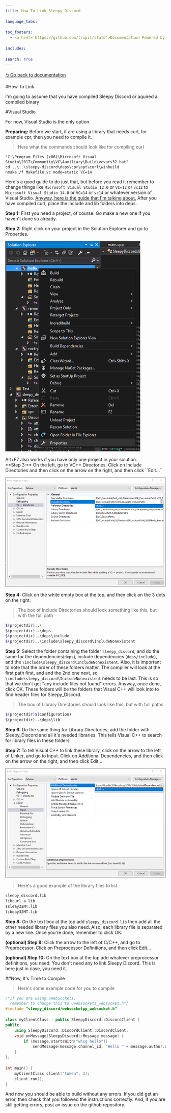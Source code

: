 ```yaml
---
title: How To Link Sleepy Discord 

language_tabs:

toc_footers:
  - <a href='https://github.com/tripit/slate'>Documentation Powered by Slate</a>

includes:

search: true
---
```

[⮌ Go back to documentation](documentation.html)

#How To Link

<aside class="notice">
I'm going to assume that you have compiled Sleepy Discord or aquired a compiled binary
</aside>

#Visual Studio
<aside class="notice">
For now, Visual Studio is the only option.
</aside>

**Preparing:** Before we start, if are using a library that needs curl, for example cpr, then you need to compile it.

> Here what the commands should look like for compiling curl

```shell
"C:\Program Files (x86)\Microsoft Visual Studio\2017\Community\VC\Auxiliary\Build\vcvars32.bat"
cd ..\..\sleepy-discord\deps\cpr\opt\curl\winbuild
nmake /f Makefile.vc mode=static VC=14
```

Here's a good guide to do just that, but before you read it remember to change things like ``Microsoft Visual Studio 12.0`` or ``VC=12`` or ``vc12`` to ``Microsoft Visual Studio 14.0`` or ``VC=14`` or ``vc14`` or whatever version of Visual Studio. [Anyway, here is the guide that I'm talking about.](https://stackoverflow.com/a/32168255) After you have compiled curl, place the include and lib folders into deps.

**Step 1:** First you need a project, of course. Go make a new one if you haven't done so already.

**Step 2:** Right click on your project in the Solution Explorer and go to Properties.

![alt text](images/lopenproperties.png)

<aside class="notice">
Alt+F7 also works if you have only one project in your solution.
</aside>
**Step 3:** On the left, go to VC++ Directories. Click on Include Directories and then click on the arrow on the right, and then click ``Edit...``

![alt text](images/lvcdir.png)

**Step 4:** Click on the white empty box at the top, and then click on the 3 dots on the right.

> The box of Include Directories should look something like this, but with the full path

```bash
$(projectdir)..\
$(projectdir)..\deps
$(projectdir)..\deps\include
$(projectdir)..\include\sleepy_discord\IncludeNonexistent
```

**Step 5:** Select the folder containing the folder ``sleepy_discord``, and do the same for the dependencies(``deps``), include dependencies (``deps/include``), and the ``\include\sleepy_discord\IncludeNonexistent``. Also, it is important to note that the order of these folders matter. The compiler will look at the first path first, and and the 2nd one next, so ``\include\sleepy_discord\IncludeNonexistent`` needs to be last. This is so that we don't get "any include files not found" errors. Anyway, once done, click OK. These folders will be the folders that Visual C++ will look into to find header files for Sleepy_Discord.

> The box of Library Directories should look like this, but with full paths

```bash
$(projectdir)$(Configuration)
$(projectdir)..\deps\lib
```

**Step 6:** Do the same thing for Library Directories, add the folder with Sleepy_Discord and all it's needed libraries. This tells Visual C++ to search for library files in these folders

**Step 7:** To tell Visual C++ to link these library, click on the arrow to the left of Linker, and go to Input. Click on Additional Dependencies, and then click on the arrow on the right, and then click Edit...

![alt text](images/ladddeps.png)

> Here's a good example of the library files to list

```bash
sleepy_discord.lib
libcurl_a.lib
ssleay32MT.lib
libeay32MT.lib
```

**Step 8:** On the text box at the top add ``sleepy_discord.lib`` then add all the other needed library files you also need. Also, each library file is separated by a new line. Once you're done, remember to click OK.

**(optional) Step 9:** Click the arrow to the left of C/C++, and go to Preprocessor. Click on Preprocessor Definitions, and then click Edit...

**(optional) Step 10:** On the text box at the top add whatever preprocessor definitions, you need. You don't need any to link Sleepy Discord. This is here just in case, you need it.

##Now, It's Time to Compile

> Here's some example code for you to compile

```cpp
/*If you are using uWebSockets,
  remember to change this to uwebsockets_websocket.h*/
#include "sleepy_discord/websocketpp_websocket.h"

class myClientClass : public SleepyDiscord::DiscordClient {
public:
	using SleepyDiscord::DiscordClient::DiscordClient;
	void onMessage(SleepyDiscord::Message message) {
		if (message.startsWith("whcg hello"))
			sendMessage(message.channel_id, "Hello " + message.author.username);
	}
};

int main() {
	myClientClass client("token", 2);
	client.run();
}
```

And now you should be able to build without any errors. If you did get an error, then check that you followed the instructions correctly. And, if you are still getting errors, post an issue on the github repository.
